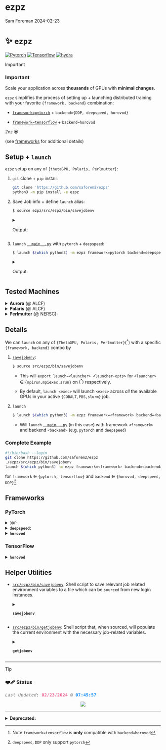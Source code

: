 # ezpz
Sam Foreman
2024-02-23

# ✨ `ezpz`

[![Pytorch](https://img.shields.io/badge/PyTorch-222222?logo=pytorch&logoColor=white.png)](#pytorch)
[![Tensorflow](https://img.shields.io/badge/TensorFlow-%23FF6F00.svg?&logo=TensorFlow&logoColor=white)](#tensorflow)
[![hydra](https://img.shields.io/badge/Config-Hydra-89b8cd.png)](https://hydra.cc)

<!--
> [!NOTE]
> This library is **very much** still a WIP.  
> Any ideas / issues / suggestions for improving things would be greatly appreciated.
-->

> [!IMPORTANT]
>
> ### <span style="color: var(--ansi-red);">Important</span>
>
> Scale your application across **thousands** of GPUs with **minimal
> changes**.
>
> `ezpz` simplifies the process of setting up + launching distributed
> training with your favorite `{framework, backend}` combination:
>
> - [`framework=pytorch`](#pytorch) +
>   `backend={DDP, deepspeed, horovod}`
>
> - [`framework=tensorflow`](#tensorflow) + `backend=horovod`
>
> *2ez* 😎. <br>
>
> (see [frameworks](#frameworks) for additional details)

## Setup + `launch`

`ezpz` setup on any of `{thetaGPU, Polaris, Perlmutter}`:

1.  `git` clone + `pip` install:

    ``` bash
    git clone 'https://github.com/saforem2/ezpz'
    python3 -m pip install -e ezpz
    ```

2.  Save Job info + define `launch` alias:

    ``` bash
    $ source ezpz/src/ezpz/bin/savejobenv
    ```

    <details closed>
    <summary>

    Output:

    </summary>

    ``` bash
    ┌──────────────────────────────────────────────────────────────────
    │ [Hosts]:
    │     • x4415c6s5b0n0, x4415c6s6b0n0, x4415c6s7b0n0, x4415c7s0b0n0
    └──────────────────────────────────────────────────────────────────
    ┌──────────────────────────────────────────────────────────────────
    │ [DIST INFO]:
    │     • Loading job env from: /home/foremans/.pbsenv
    │     • HOSTFILE: /var/spool/pbs/aux/297306.aurora-pbs-0001.hostmgmt.cm.aurora.alcf.anl.gov
    │     • NHOSTS: 4
    │     • NGPU_PER_HOST: 12
    │     • NGPUS (NHOSTS x NGPU_PER_HOST): 48
    │     • DIST_LAUNCH: mpiexec --verbose --envall -n 48 -ppn 12 --hostfile /var/spool/pbs/aux/297306.aurora-pbs-0001.hostmgmt.cm.aurora.alcf.anl.gov
    │     • Defining alias: launch: aliased to mpiexec --verbose --envall -n 48 -ppn 12 --hostfile /var/spool/pbs/aux/297306.aurora-pbs-0001.hostmgmt.cm.aurora.alcf.anl.gov
    └──────────────────────────────────────────────────────────────────
    ```

    </details>

3.  `launch` [`__main__.py`](./src/ezpz/__main__.py) with `pytorch` +
    `deepspeed`:

    ``` bash
    $ launch $(which python3) -m ezpz framework=pytorch backend=deepspeed
    ```

    <details closed>
    <summary>

    Output:

    </summary>

    ``` bash
    $ launch python3 -m ezpz framework=pytorch backend=DDP
    [2023-12-19 13:33:24][INFO][dist.py:292] - Using device='xpu'
    [2023-12-19 13:33:24][INFO][dist.py:292] - Using device='xpu'
    [2023-12-19 13:33:24][INFO][dist.py:292] - Using device='xpu'
    [2023-12-19 13:33:24][INFO][dist.py:292] - Using device='xpu'
    [2023-12-19 13:33:24][INFO][dist.py:292] - Using device='xpu'
    [2023-12-19 13:33:24][INFO][dist.py:292] - Using device='xpu'
    [2023-12-19 13:33:24][INFO][dist.py:292] - Using device='xpu'
    [2023-12-19 13:33:24][INFO][dist.py:292] - Using device='xpu'
    [2023-12-19 13:33:24][INFO][dist.py:292] - Using device='xpu'
    [2023-12-19 13:33:24][INFO][dist.py:292] - Using device='xpu'
    [2023-12-19 13:33:24][INFO][dist.py:292] - Using device='xpu'
    [2023-12-19 13:33:24][INFO][dist.py:292] - Using device='xpu'
    [2023-12-19 13:33:24][INFO][dist.py:292] - Using device='xpu'
    [2023-12-19 13:33:24][INFO][dist.py:292] - Using device='xpu'
    [2023-12-19 13:33:25][INFO][dist.py:292] - Using device='xpu'
    [2023-12-19 13:33:25][INFO][dist.py:292] - Using device='xpu'
    [2023-12-19 13:33:25][INFO][dist.py:292] - Using device='xpu'
    [2023-12-19 13:33:25][INFO][dist.py:292] - Using device='xpu'
    [2023-12-19 13:33:25][INFO][dist.py:292] - Using device='xpu'
    [2023-12-19 13:33:25][INFO][dist.py:292] - Using device='xpu'
    [2023-12-19 13:33:25][INFO][dist.py:292] - Using device='xpu'
    [2023-12-19 13:33:25][INFO][dist.py:292] - Using device='xpu'
    [2023-12-19 13:33:25][INFO][dist.py:292] - Using device='xpu'
    [2023-12-19 13:33:25][INFO][dist.py:292] - Using device='xpu'
    [2023-12-19 13:33:25][INFO][dist.py:292] - Using device='xpu'
    [2023-12-19 13:33:25][INFO][dist.py:292] - Using device='xpu'
    [2023-12-19 13:33:25][INFO][dist.py:292] - Using device='xpu'
    [2023-12-19 13:33:25][INFO][dist.py:292] - Using device='xpu'
    [2023-12-19 13:33:25][INFO][dist.py:292] - Using device='xpu'
    [2023-12-19 13:33:25][INFO][dist.py:292] - Using device='xpu'
    [2023-12-19 13:33:25][INFO][dist.py:292] - Using device='xpu'
    [2023-12-19 13:33:25][INFO][dist.py:292] - Using device='xpu'
    [2023-12-19 13:33:25][INFO][dist.py:292] - Using device='xpu'
    [2023-12-19 13:33:26][INFO][dist.py:292] - Using device='xpu'
    [2023-12-19 13:33:26][INFO][dist.py:292] - Using device='xpu'
    [2023-12-19 13:33:26][INFO][dist.py:243] - Using DDP for distributed training
    [2023-12-19 13:33:26][WARNING][dist.py:104] - Using backend='ccl'
    [2023-12-19 13:33:26][WARNING][dist.py:104] - Using backend='ccl'
    [2023-12-19 13:33:26][WARNING][dist.py:104] - Using backend='ccl'
    [2023-12-19 13:33:26][WARNING][dist.py:104] - Using backend='ccl'
    [2023-12-19 13:33:26][WARNING][dist.py:104] - Using backend='ccl'
    [2023-12-19 13:33:26][WARNING][dist.py:104] - Using backend='ccl'
    [2023-12-19 13:33:26][WARNING][dist.py:104] - Using backend='ccl'
    [2023-12-19 13:33:26][WARNING][dist.py:104] - Using backend='ccl'
    [2023-12-19 13:33:26][WARNING][dist.py:104] - Using backend='ccl'
    [2023-12-19 13:33:26][WARNING][dist.py:104] - Using backend='ccl'
    [2023-12-19 13:33:26][WARNING][dist.py:104] - Using backend='ccl'
    [2023-12-19 13:33:26][WARNING][dist.py:104] - Using backend='ccl'
    [2023-12-19 13:33:26][WARNING][dist.py:104] - Using backend='ccl'
    [2023-12-19 13:33:26][WARNING][dist.py:104] - Using backend='ccl'
    [2023-12-19 13:33:26][WARNING][dist.py:104] - Using backend='ccl'
    [2023-12-19 13:33:26][WARNING][dist.py:104] - Using backend='ccl'
    [2023-12-19 13:33:26][WARNING][dist.py:104] - Using backend='ccl'
    [2023-12-19 13:33:26][WARNING][dist.py:104] - Using backend='ccl'
    [2023-12-19 13:33:26][WARNING][dist.py:104] - Using backend='ccl'
    [2023-12-19 13:33:26][WARNING][dist.py:104] - Using backend='ccl'
    [2023-12-19 13:33:26][WARNING][dist.py:104] - Using backend='ccl'
    [2023-12-19 13:33:26][WARNING][dist.py:104] - Using backend='ccl'
    [2023-12-19 13:33:26][WARNING][dist.py:104] - Using backend='ccl'
    [2023-12-19 13:33:26][WARNING][dist.py:104] - Using backend='ccl'
    [2023-12-19 13:33:27][INFO][dist.py:292] - Using device='xpu'
    [2023-12-19 13:33:27][WARNING][dist.py:104] - Using backend='ccl'
    [2023-12-19 13:33:27][WARNING][dist.py:104] - Using backend='ccl'
    [2023-12-19 13:33:27][WARNING][dist.py:104] - Using backend='ccl'
    [2023-12-19 13:33:27][WARNING][dist.py:104] - Using backend='ccl'
    [2023-12-19 13:33:27][WARNING][dist.py:104] - Using backend='ccl'
    [2023-12-19 13:33:27][WARNING][dist.py:104] - Using backend='ccl'
    [2023-12-19 13:33:27][WARNING][dist.py:104] - Using backend='ccl'
    [2023-12-19 13:33:27][WARNING][dist.py:104] - Using backend='ccl'
    [2023-12-19 13:33:27][WARNING][dist.py:104] - Using backend='ccl'
    [2023-12-19 13:33:27][WARNING][dist.py:104] - Using backend='ccl'
    [2023-12-19 13:33:27][WARNING][dist.py:104] - Using backend='ccl'
    [2023-12-19 13:33:27][WARNING][dist.py:104] - Using backend='ccl'
    [2023-12-19 13:33:28][INFO][dist.py:292] - Using device='xpu'
    [2023-12-19 13:33:28][INFO][dist.py:292] - Using device='xpu'
    [2023-12-19 13:33:29][INFO][dist.py:292] - Using device='xpu'
    [2023-12-19 13:33:29][INFO][dist.py:292] - Using device='xpu'
    [2023-12-19 13:33:29][INFO][dist.py:292] - Using device='xpu'
    [2023-12-19 13:33:30][INFO][dist.py:292] - Using device='xpu'
    [2023-12-19 13:33:30][INFO][dist.py:292] - Using device='xpu'
    [2023-12-19 13:33:30][INFO][dist.py:292] - Using device='xpu'
    [2023-12-19 13:33:30][INFO][dist.py:292] - Using device='xpu'
    [2023-12-19 13:33:30][INFO][dist.py:292] - Using device='xpu'
    [2023-12-19 13:33:30][INFO][dist.py:292] - Using device='xpu'
    [2023-12-19 13:33:34][INFO][dist.py:292] - Using device='xpu'
    [2023-12-19 13:33:35][WARNING][dist.py:104] - Using backend='ccl'
    [2023-12-19 13:33:35][WARNING][dist.py:104] - Using backend='ccl'
    [2023-12-19 13:33:35][WARNING][dist.py:104] - Using backend='ccl'
    [2023-12-19 13:33:35][WARNING][dist.py:104] - Using backend='ccl'
    [2023-12-19 13:33:35][WARNING][dist.py:104] - Using backend='ccl'
    [2023-12-19 13:33:35][WARNING][dist.py:104] - Using backend='ccl'
    [2023-12-19 13:33:35][WARNING][dist.py:104] - Using backend='ccl'
    [2023-12-19 13:33:35][WARNING][dist.py:104] - Using backend='ccl'
    [2023-12-19 13:33:35][WARNING][dist.py:104] - Using backend='ccl'
    [2023-12-19 13:33:35][WARNING][dist.py:104] - Using backend='ccl'
    [2023-12-19 13:33:35][WARNING][dist.py:104] - Using backend='ccl'
    [2023-12-19 13:33:35][WARNING][dist.py:104] - Using backend='ccl'
    [2023-12-19 13:33:35][INFO][dist.py:307] - RANK: 1 / 47
    [2023-12-19 13:33:35][INFO][dist.py:307] - RANK: 2 / 47
    [2023-12-19 13:33:35][INFO][dist.py:307] - RANK: 3 / 47
    [2023-12-19 13:33:35][INFO][dist.py:307] - RANK: 4 / 47
    [2023-12-19 13:33:35][INFO][dist.py:307] - RANK: 0 / 47
    [2023-12-19 13:33:35][INFO][dist.py:307] - RANK: 5 / 47
    [2023-12-19 13:33:35][INFO][__main__.py:49] - {
        "_target_": "ezpz.configs.TrainConfig",
        "framework": "pytorch",
        "backend": "DDP",
        "ds_config_path": null,
        "port": null,
        "seed": null,
        "use_wandb": true,
        "wandb_project_name": null,
        "precision": null,
        "ngpus": null
    }
    [2023-12-19 13:33:35][INFO][dist.py:307] - RANK: 9 / 47
    [2023-12-19 13:33:35][INFO][dist.py:307] - RANK: 10 / 47
    [2023-12-19 13:33:35][INFO][dist.py:307] - RANK: 11 / 47
    [2023-12-19 13:33:35][INFO][dist.py:307] - RANK: 7 / 47
    [2023-12-19 13:33:35][INFO][dist.py:307] - RANK: 8 / 47
    [2023-12-19 13:33:35][INFO][dist.py:307] - RANK: 6 / 47
    [2023-12-19 13:33:35][INFO][dist.py:307] - RANK: 12 / 47
    [2023-12-19 13:33:35][INFO][dist.py:307] - RANK: 13 / 47
    [2023-12-19 13:33:35][INFO][dist.py:307] - RANK: 14 / 47
    [2023-12-19 13:33:35][INFO][dist.py:307] - RANK: 15 / 47
    [2023-12-19 13:33:35][INFO][dist.py:307] - RANK: 18 / 47
    [2023-12-19 13:33:35][INFO][dist.py:307] - RANK: 19 / 47
    [2023-12-19 13:33:35][INFO][dist.py:307] - RANK: 20 / 47
    [2023-12-19 13:33:35][INFO][dist.py:307] - RANK: 21 / 47
    [2023-12-19 13:33:35][INFO][dist.py:307] - RANK: 22 / 47
    [2023-12-19 13:33:35][INFO][dist.py:307] - RANK: 23 / 47
    [2023-12-19 13:33:35][INFO][dist.py:307] - RANK: 24 / 47
    [2023-12-19 13:33:35][INFO][dist.py:307] - RANK: 25 / 47
    [2023-12-19 13:33:35][INFO][dist.py:307] - RANK: 26 / 47
    [2023-12-19 13:33:35][INFO][dist.py:307] - RANK: 27 / 47
    [2023-12-19 13:33:35][INFO][dist.py:307] - RANK: 30 / 47
    [2023-12-19 13:33:35][INFO][dist.py:307] - RANK: 16 / 47
    [2023-12-19 13:33:35][INFO][dist.py:307] - RANK: 17 / 47
    [2023-12-19 13:33:35][INFO][dist.py:307] - RANK: 28 / 47
    [2023-12-19 13:33:35][INFO][dist.py:307] - RANK: 32 / 47
    [2023-12-19 13:33:35][INFO][dist.py:307] - RANK: 33 / 47
    [2023-12-19 13:33:35][INFO][dist.py:307] - RANK: 36 / 47
    [2023-12-19 13:33:35][INFO][dist.py:307] - RANK: 37 / 47
    [2023-12-19 13:33:35][INFO][dist.py:307] - RANK: 38 / 47
    [2023-12-19 13:33:35][INFO][dist.py:307] - RANK: 39 / 47
    [2023-12-19 13:33:35][INFO][dist.py:307] - RANK: 43 / 47
    [2023-12-19 13:33:35][INFO][dist.py:307] - RANK: 46 / 47
    [2023-12-19 13:33:35][INFO][dist.py:307] - RANK: 29 / 47
    [2023-12-19 13:33:35][INFO][dist.py:307] - RANK: 47 / 47
    [2023-12-19 13:33:35][INFO][dist.py:307] - RANK: 31 / 47
    [2023-12-19 13:33:35][INFO][dist.py:307] - RANK: 34 / 47
    [2023-12-19 13:33:35][INFO][dist.py:307] - RANK: 35 / 47
    [2023-12-19 13:33:35][INFO][dist.py:307] - RANK: 42 / 47
    [2023-12-19 13:33:35][INFO][dist.py:307] - RANK: 41 / 47
    [2023-12-19 13:33:35][INFO][dist.py:307] - RANK: 44 / 47
    [2023-12-19 13:33:35][INFO][dist.py:307] - RANK: 45 / 47
    [2023-12-19 13:33:35][INFO][dist.py:307] - RANK: 40 / 47
    [2023-12-19 13:33:47][INFO][dist.py:415] - Setting up wandb from rank: 0
    [2023-12-19 13:33:47][INFO][dist.py:416] - Using: WB PROJECT: ezpz
    [2023-12-19 13:33:58][INFO][dist.py:448] - W&B RUN: [flowing-wood-8](https://wandb.ai/l2hmc-qcd/ezpz/runs/uya29gm5)
    [2023-12-19 13:33:58][INFO][dist.py:490] - Running on x4415c6s5b0n0.hostmgmt2415.cm.aurora.alcf.anl.gov
    [2023-12-19 13:33:58][INFO][dist.py:506] - Reading hosts from /var/spool/pbs/aux/297306.aurora-pbs-0001.hostmgmt.cm.aurora.alcf.anl.gov
    [2023-12-19 13:33:58][INFO][__main__.py:57] - Output dir: /lus/gecko/projects/Aurora_deployment/foremans/projects/saforem2/ezpz/src/ezpz/outputs/runs/pytorch/DDP/2023-12-19/13-33-17
    [2023-12-19 13:33:58][CRITICAL][dist.py:519] - 🚀 flowing-wood-8
    [2023-12-19 13:33:58][CRITICAL][dist.py:520] - 🔗 https://wandb.ai/l2hmc-qcd/ezpz/runs/uya29gm5
    [2023-12-19 13:33:58][CRITICAL][dist.py:521] - 📂/: /lus/gecko/projects/Aurora_deployment/foremans/projects/saforem2/ezpz/src/ezpz/outputs/runs/pytorch/DDP/2023-12-19/13-33-17/wandb/run-20231219_133354-uya29gm5/files
    [2023-12-19 13:33:58][INFO][dist.py:563] - Adding /lus/gecko/projects/Aurora_deployment/foremans/projects/saforem2/ezpz/src/ezpz/ezpz-pt-DDP-xpu.log to W&B artifact...
    [2023-12-19 13:33:58][INFO][dist.py:563] - Adding /lus/gecko/projects/Aurora_deployment/foremans/projects/saforem2/ezpz/src/ezpz/outputs/runs/pytorch/DDP/2023-12-19/13-33-17/__main__.log to W&B artifact...
    [2023-12-19 13:33:58][INFO][dist.py:563] - Adding /lus/gecko/projects/Aurora_deployment/foremans/projects/saforem2/ezpz/src/ezpz/outputs/runs/pytorch/DDP/2023-12-19/13-33-17/main_debug.log to W&B artifact...
    [2023-12-19 13:33:58][INFO][dist.py:563] - Adding /lus/gecko/projects/Aurora_deployment/foremans/projects/saforem2/ezpz/src/ezpz/outputs/runs/pytorch/DDP/2023-12-19/13-33-16/__main__.log to W&B artifact...
    ```

    </details>

</details>

## Tested Machines

<details closed>
<summary>
<b>Aurora</b> (@ ALCF)
</summary>
<!--#### Aurora (@ ALCF)-->

``` bash
# launch job
$ qsub -q EarlyAppAccess -A Aurora_Deployment -l walltime=2:00:00 -l select=4 -I

# load frameworks
$ module use -a /soft/modulefiles ; module --ignore_cache load frameworks
$ module load frameworks/.2023.12.15.001

# install `ezpz`
$ git clone https://github.com/saforem2/ezpz
$ cd ezpz
$ mkdir -p venvs/aurora/2023.12.15.001
$ python3 -m venv venvs/aurora/2023.12.15.001 --system-site-packages
$ source venvs/aurora/2023.12.15.001/bin/activate
$ python3 -m pip install -e .

# print job info and define `launch` alias
$ source ezpz/src/ezpz/bin/savejobenv
┌──────────────────────────────────────────────────────────────────
│ [Hosts]:
│     • x4415c6s5b0n0.hostmgmt2415.cm.aurora.alcf.anl.gov
x4415c6s6b0n0.hostmgmt2415.cm.aurora.alcf.anl.gov
x4415c6s7b0n0.hostmgmt2415.cm.aurora.alcf.anl.gov
x4415c7s0b0n0.hostmgmt2415.cm.aurora.alcf.anl.gov
└──────────────────────────────────────────────────────────────────
┌──────────────────────────────────────────────────────────────────
│ [DIST INFO]:
│     • Loading job env from: /home/foremans/.pbsenv
│     • HOSTFILE: /var/spool/pbs/aux/297306.aurora-pbs-0001.hostmgmt.cm.aurora.alcf.anl.gov
│     • NHOSTS: 4
│     • NGPU_PER_HOST: 12
│     • NGPUS (NHOSTS x NGPU_PER_HOST): 48
│     • DIST_LAUNCH: mpiexec --verbose --envall -n 48 -ppn 12 --hostfile /var/spool/pbs/aux/297306.aurora-pbs-0001.hostmgmt.cm.aurora.alcf.anl.gov
│     • Defining alias: launch: aliased to mpiexec --verbose --envall -n 48 -ppn 12 --hostfile /var/spool/pbs/aux/297306.aurora-pbs-0001.hostmgmt.cm.aurora.alcf.anl.gov
└──────────────────────────────────────────────────────────────────
```

</details>
<details closed>
<summary>
<b>Polaris</b> (@ ALCF)
</summary>

``` bash
# Most recent `conda` versions as of 10-17-2023
if [[ $(hostname) == x3* ]]; then
    export MACHINE="polaris"
    export CONDA_DATE="2023-10-04"
elif [[ $(hostname) == theta* ]]; then
    export MACHINE="thetaGPU"
    export CONDA_DATE="2023-01-11"
else
    echo "Unknown hostname $(hostname)"
fi
module load "conda/${CONDA_DATE}" ; conda activate base
# Clone saforem2/ezpz and navigate into it
git clone https://github.com/saforem2/ezpz
cd ezpz
# Make a new venv for this project,
# in the project root: ./venvs/$MACHINE/$CONDA_DATE
VENV_DIR="venvs/${MACHINE}/${CONDA_DATE}"
python3 -m venv "${VENV_DIR}" --system-site-packages
source "venvs/${MACHINE}/${CONDA_DATE}/bin/activate"
# install `ezpz` into this `venv`
python3 -m pip install -e .
# to launch simple training example
# (launches `src/ezpz/__main__.py`)
cd src/ezpz
./bin/train.sh framework=pytorch backend=DDP
```

</details>
<details closed>
<summary>
<b>Perlmutter</b> (@ NERSC):
</summary>

``` bash
# request slurm allocation with `salloc`
$ NODES=2 ; HRS=2 ; salloc --nodes $NODES --qos preempt --time $HRS:00:00 -C 'gpu&hbm80g' --gpus=$(( 4 * NODES )) -A <proj>_g
# load `pytorch/2.0.1` module
$ module load libfabric cudatoolkit pytorch/2.0.1
# Clone saforem2/ezpz and navigate into it
$ git clone https://github.com/saforem2/ezpz
$ cd ezpz
# update pip and install `ezpz`
$ python3 -m pip install --upgrade pip setuptools wheel
$ python3 -m pip install -e .
$ cd src/ezpz
$ ./bin/train.sh framework=pytorch backend=DDP
```

where `framework` $\in$ `{pytorch, tensorflow}`, and `backend` $\in$
`{DDP, deepspeed, horovod}`[^1]

</details>

## Details

We can `launch` on any of
`{ThetaGPU, Polaris, Perlmutter}`$\left(^{\ast}\right)$ with a specific
`{framework, backend}` combo by

1.  [`savejobenv`](./src/ezpz/bin/savejobenv):

    ``` bash
    $ source src/ezpz/bin/savejobenv
    ```

    - This will `export launch=<launcher> <launcher-opts>` for
      `<launcher>` $\in$ `{mpirun,mpiexec,srun}` on $(^{\ast})$
      respectively.

    - By default, `launch <exec>` will launch `<exec>` across *all* the
      available GPUs in your active `{COBALT,PBS,slurm}` job.

2.  `launch`

    ``` bash
    $ launch $(which python3) -m ezpz framework=<framework> backend=<backend>
    ```

    - Will `launch` [`__main__.py`](./src/ezpz/__main__.py) (in this
      case) with framework `<framework>` and backend `<backend>`
      (e.g. `pytorch` and `deepspeed`)

### Complete Example

``` bash
#!/bin/bash --login
git clone https://github.com/saforem2/ezpz
./ezpz/src/ezpz/bin/savejobenv
launch $(which python3) -m ezpz framework=<framework> backend=<backend>
```

for `framework` $\in$ `{pytorch, tensorflow}` and `backend` $\in$
`{horovod, deepspeed, DDP}`[^2]

## Frameworks

<!-- <details closed><summary>PyTorch</summary> -->

### PyTorch

<details closed>
<summary>
<code>DDP</code>:
</summary>

``` bash
launch framework=pytorch backend=DDP
```

<details closed>
<summary>
<b>Output:</b>
</summary>

``` bash
Connected to tcp://x3005c0s31b1n0.hsn.cm.polaris.alcf.anl.gov:7919
Found executable /soft/datascience/conda/2023-10-04/mconda3/bin/python3
Launching application c079ffa9-4732-45ba-995b-e5685330311b
[10/05/23 16:56:26][INFO][dist.py:362] - Using DDP for distributed training
[10/05/23 16:56:27][INFO][dist.py:413] - RANK: 0 / 7
[10/05/23 16:56:27][INFO][dist.py:413] - RANK: 2 / 7
[10/05/23 16:56:27][INFO][dist.py:413] - RANK: 4 / 7
[10/05/23 16:56:27][INFO][dist.py:413] - RANK: 3 / 7
[10/05/23 16:56:27][INFO][dist.py:413] - RANK: 1 / 7
[10/05/23 16:56:27][INFO][dist.py:413] - RANK: 6 / 7
[10/05/23 16:56:27][INFO][dist.py:413] - RANK: 5 / 7
[10/05/23 16:56:27][INFO][dist.py:413] - RANK: 7 / 7
```

</details>
</details>
<details closed>
<summary>
<b><code>deepspeed</code>:</b>
</summary>

``` bash
launch framework=pytorch backend=deepspeed
```

<details closed>
<summary>
<b>Output:</b>
</summary>

``` bash
Connected to tcp://x3005c0s31b1n0.hsn.cm.polaris.alcf.anl.gov:7919
Found executable /soft/datascience/conda/2023-10-04/mconda3/bin/python3
Launching application c1c5bcd5-c300-4927-82e4-236d4643e31d
[10/05/23 16:56:34][INFO][dist.py:362] - Using deepspeed for distributed training
[2023-10-05 16:56:34,949] [INFO] [real_accelerator.py:158:get_accelerator] Setting ds_accelerator to cuda (auto detect)
[2023-10-05 16:56:34,949] [INFO] [real_accelerator.py:158:get_accelerator] Setting ds_accelerator to cuda (auto detect)
[2023-10-05 16:56:34,949] [INFO] [real_accelerator.py:158:get_accelerator] Setting ds_accelerator to cuda (auto detect)
[2023-10-05 16:56:34,949] [INFO] [real_accelerator.py:158:get_accelerator] Setting ds_accelerator to cuda (auto detect)
[2023-10-05 16:56:34,953] [INFO] [real_accelerator.py:158:get_accelerator] Setting ds_accelerator to cuda (auto detect)
[2023-10-05 16:56:34,953] [INFO] [real_accelerator.py:158:get_accelerator] Setting ds_accelerator to cuda (auto detect)
[2023-10-05 16:56:34,953] [INFO] [real_accelerator.py:158:get_accelerator] Setting ds_accelerator to cuda (auto detect)
[2023-10-05 16:56:34,953] [INFO] [real_accelerator.py:158:get_accelerator] Setting ds_accelerator to cuda (auto detect)
[2023-10-05 16:56:40,160] [INFO] [comm.py:637:init_distributed] cdb=None
[2023-10-05 16:56:40,160] [INFO] [comm.py:637:init_distributed] cdb=None
[2023-10-05 16:56:40,160] [INFO] [comm.py:652:init_distributed] Not using the DeepSpeed or dist launchers, attempting to detect MPI environment...
[2023-10-05 16:56:40,160] [INFO] [comm.py:637:init_distributed] cdb=None
[2023-10-05 16:56:40,160] [INFO] [comm.py:652:init_distributed] Not using the DeepSpeed or dist launchers, attempting to detect MPI environment...
[2023-10-05 16:56:40,160] [INFO] [comm.py:652:init_distributed] Not using the DeepSpeed or dist launchers, attempting to detect MPI environment...
[2023-10-05 16:56:40,160] [INFO] [comm.py:637:init_distributed] cdb=None
[2023-10-05 16:56:40,160] [INFO] [comm.py:652:init_distributed] Not using the DeepSpeed or dist launchers, attempting to detect MPI environment...
[2023-10-05 16:56:40,767] [INFO] [comm.py:637:init_distributed] cdb=None
[2023-10-05 16:56:40,767] [INFO] [comm.py:637:init_distributed] cdb=None
[2023-10-05 16:56:40,767] [INFO] [comm.py:652:init_distributed] Not using the DeepSpeed or dist launchers, attempting to detect MPI environment...
[2023-10-05 16:56:40,767] [INFO] [comm.py:652:init_distributed] Not using the DeepSpeed or dist launchers, attempting to detect MPI environment...
[2023-10-05 16:56:40,767] [INFO] [comm.py:637:init_distributed] cdb=None
[2023-10-05 16:56:40,767] [INFO] [comm.py:652:init_distributed] Not using the DeepSpeed or dist launchers, attempting to detect MPI environment...
[2023-10-05 16:56:40,767] [INFO] [comm.py:637:init_distributed] cdb=None
[2023-10-05 16:56:40,767] [INFO] [comm.py:652:init_distributed] Not using the DeepSpeed or dist launchers, attempting to detect MPI environment...
[2023-10-05 16:56:41,621] [INFO] [comm.py:702:mpi_discovery] Discovered MPI settings of world_rank=4, local_rank=0, world_size=8, master_addr=10.140.57.89, master_port=29500
[2023-10-05 16:56:41,621] [INFO] [comm.py:702:mpi_discovery] Discovered MPI settings of world_rank=5, local_rank=1, world_size=8, master_addr=10.140.57.89, master_port=29500
[2023-10-05 16:56:41,621] [INFO] [comm.py:702:mpi_discovery] Discovered MPI settings of world_rank=0, local_rank=0, world_size=8, master_addr=10.140.57.89, master_port=29500
[2023-10-05 16:56:41,621] [INFO] [comm.py:702:mpi_discovery] Discovered MPI settings of world_rank=6, local_rank=2, world_size=8, master_addr=10.140.57.89, master_port=29500
[2023-10-05 16:56:41,621] [INFO] [comm.py:702:mpi_discovery] Discovered MPI settings of world_rank=1, local_rank=1, world_size=8, master_addr=10.140.57.89, master_port=29500
[2023-10-05 16:56:41,621] [INFO] [comm.py:702:mpi_discovery] Discovered MPI settings of world_rank=7, local_rank=3, world_size=8, master_addr=10.140.57.89, master_port=29500
[2023-10-05 16:56:41,621] [INFO] [comm.py:702:mpi_discovery] Discovered MPI settings of world_rank=2, local_rank=2, world_size=8, master_addr=10.140.57.89, master_port=29500
[2023-10-05 16:56:41,621] [INFO] [comm.py:702:mpi_discovery] Discovered MPI settings of world_rank=3, local_rank=3, world_size=8, master_addr=10.140.57.89, master_port=29500
[2023-10-05 16:56:41,621] [INFO] [comm.py:668:init_distributed] Initializing TorchBackend in DeepSpeed with backend nccl
[10/05/23 16:56:41][INFO][dist.py:413] - RANK: 0 / 7
[10/05/23 16:56:41][INFO][dist.py:413] - RANK: 2 / 7
[10/05/23 16:56:41][INFO][dist.py:413] - RANK: 1 / 7
[10/05/23 16:56:41][INFO][dist.py:413] - RANK: 7 / 7
[10/05/23 16:56:41][INFO][dist.py:413] - RANK: 4 / 7
[10/05/23 16:56:41][INFO][dist.py:413] - RANK: 5 / 7
[10/05/23 16:56:41][INFO][dist.py:413] - RANK: 6 / 7
[10/05/23 16:56:41][INFO][dist.py:413] - RANK: 3 / 7
```

</details>
</details>
<details closed>
<summary>
<b><code>horovod</code></b>
</summary>

``` bash
launch framework=pytorch backend=horovod
```

<details closed>
<summary>
<b>Output:</b>
</summary>

``` bash
Connected to tcp://x3005c0s31b1n0.hsn.cm.polaris.alcf.anl.gov:7919
Found executable /soft/datascience/conda/2023-10-04/mconda3/bin/python3
Launching application c079ffa9-4732-45ba-995b-e5685330311b
[10/05/23 16:56:26][INFO][dist.py:362] - Using DDP for distributed training
[10/05/23 16:56:27][INFO][dist.py:413] - RANK: 0 / 7
[10/05/23 16:56:27][INFO][dist.py:413] - RANK: 2 / 7
[10/05/23 16:56:27][INFO][dist.py:413] - RANK: 4 / 7
[10/05/23 16:56:27][INFO][dist.py:413] - RANK: 3 / 7
[10/05/23 16:56:27][INFO][dist.py:413] - RANK: 1 / 7
[10/05/23 16:56:27][INFO][dist.py:413] - RANK: 6 / 7
[10/05/23 16:56:27][INFO][dist.py:413] - RANK: 5 / 7
[10/05/23 16:56:27][INFO][dist.py:413] - RANK: 7 / 7
```

</details>
</details>
</details>

### TensorFlow

<details closed>
<summary>
<b><code>horovod</b></code>
</summary>

``` bash
launch framework=tensorflow backend=horovod
```

<details closed>
<summary>
<b>Output:</b>
</summary>

``` bash
Connected to tcp://x3005c0s31b1n0.hsn.cm.polaris.alcf.anl.gov:7919
Found executable /soft/datascience/conda/2023-10-04/mconda3/bin/python3
Launching application 2b7b89f3-5f40-42de-aa12-a15876baee09
2023-10-05 16:56:49.870938: I tensorflow/core/platform/cpu_feature_guard.cc:182] This TensorFlow binary is optimized to use available CPU instructions in performance-critical operations.
To enable the following instructions: SSE3 SSE4.1 SSE4.2 AVX AVX2 FMA, in other operations, rebuild TensorFlow with the appropriate compiler flags.
2023-10-05 16:56:49.870938: I tensorflow/core/platform/cpu_feature_guard.cc:182] This TensorFlow binary is optimized to use available CPU instructions in performance-critical operations.
To enable the following instructions: SSE3 SSE4.1 SSE4.2 AVX AVX2 FMA, in other operations, rebuild TensorFlow with the appropriate compiler flags.
2023-10-05 16:56:49.870938: I tensorflow/core/platform/cpu_feature_guard.cc:182] This TensorFlow binary is optimized to use available CPU instructions in performance-critical operations.
To enable the following instructions: SSE3 SSE4.1 SSE4.2 AVX AVX2 FMA, in other operations, rebuild TensorFlow with the appropriate compiler flags.
2023-10-05 16:56:49.870940: I tensorflow/core/platform/cpu_feature_guard.cc:182] This TensorFlow binary is optimized to use available CPU instructions in performance-critical operations.
To enable the following instructions: SSE3 SSE4.1 SSE4.2 AVX AVX2 FMA, in other operations, rebuild TensorFlow with the appropriate compiler flags.
2023-10-05 16:56:50.038355: I tensorflow/core/platform/cpu_feature_guard.cc:182] This TensorFlow binary is optimized to use available CPU instructions in performance-critical operations.
To enable the following instructions: SSE3 SSE4.1 SSE4.2 AVX AVX2 FMA, in other operations, rebuild TensorFlow with the appropriate compiler flags.
2023-10-05 16:56:50.038355: I tensorflow/core/platform/cpu_feature_guard.cc:182] This TensorFlow binary is optimized to use available CPU instructions in performance-critical operations.
To enable the following instructions: SSE3 SSE4.1 SSE4.2 AVX AVX2 FMA, in other operations, rebuild TensorFlow with the appropriate compiler flags.
2023-10-05 16:56:50.038353: I tensorflow/core/platform/cpu_feature_guard.cc:182] This TensorFlow binary is optimized to use available CPU instructions in performance-critical operations.
To enable the following instructions: SSE3 SSE4.1 SSE4.2 AVX AVX2 FMA, in other operations, rebuild TensorFlow with the appropriate compiler flags.
2023-10-05 16:56:50.038359: I tensorflow/core/platform/cpu_feature_guard.cc:182] This TensorFlow binary is optimized to use available CPU instructions in performance-critical operations.
To enable the following instructions: SSE3 SSE4.1 SSE4.2 AVX AVX2 FMA, in other operations, rebuild TensorFlow with the appropriate compiler flags.
2023-10-05 16:57:00.277129: I tensorflow/core/common_runtime/gpu/gpu_device.cc:1639] Created device /job:localhost/replica:0/task:0/device:GPU:0 with 38341 MB memory:  -> device: 0, name: NVIDIA A100-SXM4-40GB, pci bus id: 0000:07:00.0,compute capability: 8.0
[10/05/23 16:57:00][INFO][dist.py:203] - RANK: 4 / 7
2023-10-05 16:57:00.303774: I tensorflow/core/common_runtime/gpu/gpu_device.cc:1639] Created device /job:localhost/replica:0/task:0/device:GPU:0 with 38341 MB memory:  -> device: 0, name: NVIDIA A100-SXM4-40GB, pci bus id: 0000:07:00.0,compute capability: 8.0
[10/05/23 16:57:00][INFO][dist.py:203] - RANK: 0 / 7
2023-10-05 16:57:00.430211: I tensorflow/core/common_runtime/gpu/gpu_device.cc:1639] Created device /job:localhost/replica:0/task:0/device:GPU:0 with 38341 MB memory:  -> device: 1, name: NVIDIA A100-SXM4-40GB, pci bus id: 0000:46:00.0,compute capability: 8.0
[10/05/23 16:57:00][INFO][dist.py:203] - RANK: 5 / 7
2023-10-05 16:57:00.445891: I tensorflow/core/common_runtime/gpu/gpu_device.cc:1639] Created device /job:localhost/replica:0/task:0/device:GPU:0 with 38341 MB memory:  -> device: 1, name: NVIDIA A100-SXM4-40GB, pci bus id: 0000:46:00.0,compute capability: 8.0
2023-10-05 16:57:00.447921: I tensorflow/core/common_runtime/gpu/gpu_device.cc:1639] Created device /job:localhost/replica:0/task:0/device:GPU:0 with 38341 MB memory:  -> device: 2, name: NVIDIA A100-SXM4-40GB, pci bus id: 0000:85:00.0,compute capability: 8.0
[10/05/23 16:57:00][INFO][dist.py:203] - RANK: 1 / 7
[10/05/23 16:57:00][INFO][dist.py:203] - RANK: 2 / 7
2023-10-05 16:57:00.452035: I tensorflow/core/common_runtime/gpu/gpu_device.cc:1639] Created device /job:localhost/replica:0/task:0/device:GPU:0 with 38341 MB memory:  -> device: 2, name: NVIDIA A100-SXM4-40GB, pci bus id: 0000:85:00.0,compute capability: 8.0
[10/05/23 16:57:00][INFO][dist.py:203] - RANK: 6 / 7
2023-10-05 16:57:00.458780: I tensorflow/core/common_runtime/gpu/gpu_device.cc:1639] Created device /job:localhost/replica:0/task:0/device:GPU:0 with 38341 MB memory:  -> device: 3, name: NVIDIA A100-SXM4-40GB, pci bus id: 0000:c7:00.0,compute capability: 8.0
[10/05/23 16:57:00][INFO][dist.py:203] - RANK: 7 / 7
2023-10-05 16:57:00.472986: I tensorflow/core/common_runtime/gpu/gpu_device.cc:1639] Created device /job:localhost/replica:0/task:0/device:GPU:0 with 38341 MB memory:  -> device: 3, name: NVIDIA A100-SXM4-40GB, pci bus id: 0000:c7:00.0,compute capability: 8.0
[10/05/23 16:57:00][INFO][dist.py:203] - RANK: 3 / 7
```

</details>
</details>

## Helper Utilities

- [`src/ezpz/bin/savejobenv`](./src/ezpz/bin/savejobenv): Shell script
  to save relevant job related environment variables to a file which can
  be `sourced` from new login instances.

  <details closed>
  <summary>

  <b><code>savejobenv</code></b>

  </summary>

  Launch a job, clone (or navigate into) `ezpz`, and `source`
  [`src/ezpz/bin/savejobenv`](./src/ezpz/bin/savejobenv):

  ``` bash
  (thetalogin4) $ qsub-gpu -A datascience -n 2 -q full-node --attrs="filesystems=home,grand,eagle,theta-fs0:ssds=required" -t 06:00 -I
  Job routed to queue "full-node".
  Wait for job 10155652 to start...
  Opening interactive session to thetagpu04
  [...]
  ```

  ``` bash
  (thetagpu04) $ git clone https://github.com/saforem2/ezpz
  (thetagpu04) $ source ezpz/src/ezpz/bin/savejobenv
  ┌───────────────────────────────────────────────────────────────────
  │ Writing COBALT vars to /home/foremans/.cobaltenv
  │ HOSTFILE: /var/tmp/cobalt.10155652
  │ NHOSTS: 2
  │ 8 GPUs per host
  │ 16 GPUs total
  └───────────────────────────────────────────────────────────────────
  ┌───────────────────────────────────────────────────────────────────
  │ [DIST INFO]:
  │   • Writing Job info to /home/foremans/.cobaltenv
  │     • HOSTFILE: /var/tmp/cobalt.10155652
  │     • NHOSTS: 2
  │     • NGPU_PER_HOST: 8
  │     • NGPUS = (NHOSTS * NGPU_PER_HOST) = 16
  │ [Hosts]:
  │       • thetagpu04 thetagpu19
  │ [Launch]:
  │     • Use: 'launch' (=mpirun -n  -N  --hostfile /var/tmp/cobalt.10155652 -x PATH -x LD_LIBRARY_PATH)
  │       to launch job
  └───────────────────────────────────────────────────────────────────
  ┌────────────────────────────────────────────────────────────────────────────────
  │ YOU ARE HERE: /home/foremans
  │ Run 'source ./bin/getjobenv' in a NEW SHELL to automatically set env vars
  └────────────────────────────────────────────────────────────────────────────────
  ```

  </details>

- [`src/ezpz/bin/getjobenv`](./src/ezpz/bin/getjobenv): Shell script
  that, when sourced, will populate the current environment with the
  necessary job-related variables.

  <details closed>
  <summary>

  <b><code>getjobenv</code></b>

  </summary>

  Now, in a **NEW SHELL**

  ``` bash
  (localhost)   $ ssh <user>@theta
  ```

  ``` bash
  (thetalogin4) $ ssh thetagpu19
  ```

  ``` bash
  (thetagpu19)  $ module load conda/2023-01-11; conda activate base
  (thetagpu19)  $ cd ezpz
  (thetagpu19)  $ source ./src/ezpz/bin/getjobenv
  ┌──────────────────────────────────────────────────────────────────
  │ [Hosts]: 
  │     • thetagpu04, thetagpu19
  └──────────────────────────────────────────────────────────────────
  ┌──────────────────────────────────────────────────────────────────
  │ [DIST INFO]: 
  │     • Loading job env from: /home/foremans/.cobaltenv
  │     • HOSTFILE: /var/tmp/cobalt.10155652
  │     • NHOSTS: 2
  │     • NGPU_PER_HOST: 8
  │     • NGPUS (NHOSTS x NGPU_PER_HOST): 16
  │     • DIST_LAUNCH: mpirun -n 16 -N 8 --hostfile /var/tmp/cobalt.10155652 -x PATH -x LD_LIBRARY_PATH
  │     • Defining alias: launch: aliased to mpirun -n 16 -N 8 --hostfile /var/tmp/cobalt.10155652 -x PATH -x LD_LIBRARY_PATH
  └──────────────────────────────────────────────────────────────────
  (thetagpu19) $ mkdir -p venvs/thetaGPU/2023-01-11
  (thetagpu19) $ python3 -m venv venvs/thetaGPU/2023-01-11 --system-site-packages
  (thetagpu19) $ source venvs/thetaGPU/2023-01-11/bin/activate
  (thetagpu19) $ python3 -m pip install -e . --require-virtualenv
  (thetagpu19) $ launch python3 -m ezpz framework=pytorch backend=DDP
  [2023-10-26 12:21:26,716][ezpz.dist][INFO] - Using DDP for distributed training
  [2023-10-26 12:21:26,787][torch.distributed.distributed_c10d][INFO] - Added key: store_based_barrier_key:1 to store for rank: 13
  [2023-10-26 12:21:26,787][torch.distributed.distributed_c10d][INFO] - Added key: store_based_barrier_key:1 to store for rank: 14
  [2023-10-26 12:21:26,787][torch.distributed.distributed_c10d][INFO] - Added key: store_based_barrier_key:1 to store for rank: 8
  [2023-10-26 12:21:26,787][torch.distributed.distributed_c10d][INFO] - Added key: store_based_barrier_key:1 to store for rank: 12
  [2023-10-26 12:21:26,787][torch.distributed.distributed_c10d][INFO] - Added key: store_based_barrier_key:1 to store for rank: 6
  [2023-10-26 12:21:26,788][torch.distributed.distributed_c10d][INFO] - Added key: store_based_barrier_key:1 to store for rank: 9
  [2023-10-26 12:21:26,787][torch.distributed.distributed_c10d][INFO] - Added key: store_based_barrier_key:1 to store for rank: 10
  [2023-10-26 12:21:26,788][torch.distributed.distributed_c10d][INFO] - Added key: store_based_barrier_key:1 to store for rank: 15
  [2023-10-26 12:21:26,788][torch.distributed.distributed_c10d][INFO] - Added key: store_based_barrier_key:1 to store for rank: 11
  [2023-10-26 12:21:26,789][torch.distributed.distributed_c10d][INFO] - Added key: store_based_barrier_key:1 to store for rank: 7
  [2023-10-26 12:21:26,789][torch.distributed.distributed_c10d][INFO] - Added key: store_based_barrier_key:1 to store for rank: 3
  [2023-10-26 12:21:26,789][torch.distributed.distributed_c10d][INFO] - Added key: store_based_barrier_key:1 to store for rank: 1
  [2023-10-26 12:21:26,789][torch.distributed.distributed_c10d][INFO] - Added key: store_based_barrier_key:1 to store for rank: 4
  [2023-10-26 12:21:26,789][torch.distributed.distributed_c10d][INFO] - Added key: store_based_barrier_key:1 to store for rank: 5
  [2023-10-26 12:21:26,789][torch.distributed.distributed_c10d][INFO] - Added key: store_based_barrier_key:1 to store for rank: 2
  [2023-10-26 12:21:26,798][torch.distributed.distributed_c10d][INFO] - Added key: store_based_barrier_key:1 to store for rank: 0
  [2023-10-26 12:21:26,811][torch.distributed.distributed_c10d][INFO] - Rank 14: Completed store-based barrier for key:store_based_barrier_key:1 with 16 nodes.
  [2023-10-26 12:21:26,812][torch.distributed.distributed_c10d][INFO] - Rank 6: Completed store-based barrier for key:store_based_barrier_key:1 with 16 nodes.
  [2023-10-26 12:21:26,814][torch.distributed.distributed_c10d][INFO] - Rank 13: Completed store-based barrier for key:store_based_barrier_key:1 with 16 nodes.
  [2023-10-26 12:21:26,815][torch.distributed.distributed_c10d][INFO] - Rank 7: Completed store-based barrier for key:store_based_barrier_key:1 with 16 nodes.
  [2023-10-26 12:21:26,816][torch.distributed.distributed_c10d][INFO] - Rank 8: Completed store-based barrier for key:store_based_barrier_key:1 with 16 nodes.
  [2023-10-26 12:21:26,817][torch.distributed.distributed_c10d][INFO] - Rank 3: Completed store-based barrier for key:store_based_barrier_key:1 with 16 nodes.
  [2023-10-26 12:21:26,819][torch.distributed.distributed_c10d][INFO] - Rank 12: Completed store-based barrier for key:store_based_barrier_key:1 with 16 nodes.
  [2023-10-26 12:21:26,820][torch.distributed.distributed_c10d][INFO] - Rank 1: Completed store-based barrier for key:store_based_barrier_key:1 with 16 nodes.
  [2023-10-26 12:21:26,821][torch.distributed.distributed_c10d][INFO] - Rank 10: Completed store-based barrier for key:store_based_barrier_key:1 with 16 nodes.
  [2023-10-26 12:21:26,823][torch.distributed.distributed_c10d][INFO] - Rank 4: Completed store-based barrier for key:store_based_barrier_key:1 with 16 nodes.
  [2023-10-26 12:21:26,825][torch.distributed.distributed_c10d][INFO] - Rank 9: Completed store-based barrier for key:store_based_barrier_key:1 with 16 nodes.
  [2023-10-26 12:21:26,825][torch.distributed.distributed_c10d][INFO] - Rank 5: Completed store-based barrier for key:store_based_barrier_key:1 with 16 nodes.
  [2023-10-26 12:21:26,827][torch.distributed.distributed_c10d][INFO] - Rank 15: Completed store-based barrier for key:store_based_barrier_key:1 with 16 nodes.
  [2023-10-26 12:21:26,828][torch.distributed.distributed_c10d][INFO] - Rank 2: Completed store-based barrier for key:store_based_barrier_key:1 with 16 nodes.
  [2023-10-26 12:21:26,830][torch.distributed.distributed_c10d][INFO] - Rank 11: Completed store-based barrier for key:store_based_barrier_key:1 with 16 nodes.
  [2023-10-26 12:21:26,831][torch.distributed.distributed_c10d][INFO] - Rank 0: Completed store-based barrier for key:store_based_barrier_key:1 with 16 nodes.
  [2023-10-26 12:21:27,035][ezpz.dist][INFO] - RANK: 0 / 15
  {
    "framework": "pytorch",
    "backend": "DDP",
    "use_wandb": false,
    "seed": null,
    "port": null,
    "ds_config_path": null,
    "wandb_project_name": null,
    "precision": null,
    "ngpus": null
  }
  [2023-10-26 12:21:27,038][__main__][INFO] - Output dir: /lus/grand/projects/datascience/foremans/locations/thetaGPU/projects/saforem2/ezpz/outputs/runs/pytorch/DDP/2023-10-26/12-21-25
  [2023-10-26 12:21:27,097][ezpz.dist][INFO] - RANK: 8 / 15
  [2023-10-26 12:21:27,103][ezpz.dist][INFO] - RANK: 6 / 15
  [2023-10-26 12:21:27,104][ezpz.dist][INFO] - RANK: 14 / 15
  [2023-10-26 12:21:27,111][ezpz.dist][INFO] - RANK: 13 / 15
  [2023-10-26 12:21:27,116][ezpz.dist][INFO] - RANK: 1 / 15
  [2023-10-26 12:21:27,126][ezpz.dist][INFO] - RANK: 7 / 15
  [2023-10-26 12:21:27,135][ezpz.dist][INFO] - RANK: 10 / 15
  [2023-10-26 12:21:27,139][ezpz.dist][INFO] - RANK: 12 / 15
  [2023-10-26 12:21:27,141][ezpz.dist][INFO] - RANK: 9 / 15
  [2023-10-26 12:21:27,141][ezpz.dist][INFO] - RANK: 15 / 15
  [2023-10-26 12:21:27,141][ezpz.dist][INFO] - RANK: 11 / 15
  [2023-10-26 12:21:27,141][ezpz.dist][INFO] - RANK: 5 / 15
  [2023-10-26 12:21:27,144][ezpz.dist][INFO] - RANK: 2 / 15
  [2023-10-26 12:21:27,145][ezpz.dist][INFO] - RANK: 4 / 15
  [2023-10-26 12:21:27,145][ezpz.dist][INFO] - RANK: 3 / 15
  16.56s user 30.05s system 706% cpu 6.595s total
  ```

  while this example looked at ThetaGPU, the exact same process will
  work on any of `{ThetaGPU, Polaris, Perlmutter}`.

  </details>

------------------------------------------------------------------------

> [!TIP]
>
> ### <span style="color: var(--ansi-red);">❤️‍🩹 Status</span>
>
> <pre style="white-space:pre;overflow-x:auto;line-height:normal;font-family:Menlo,'DejaVu Sans Mono',consolas,'Courier New',monospace"><span style="color: #7f7f7f; text-decoration-color: #7f7f7f; font-style: italic">Last Updated</span>: <span style="color: #f06292; text-decoration-color: #f06292; font-weight: bold">02</span><span style="color: #f06292; text-decoration-color: #f06292">/</span><span style="color: #f06292; text-decoration-color: #f06292; font-weight: bold">23</span><span style="color: #f06292; text-decoration-color: #f06292">/</span><span style="color: #f06292; text-decoration-color: #f06292; font-weight: bold">2024</span> <span style="color: #7f7f7f; text-decoration-color: #7f7f7f">@</span> <span style="color: #1a8fff; text-decoration-color: #1a8fff; font-weight: bold">07:45:57</span>
> </pre>
> <!-- [[![](https://hits.seeyoufarm.com/api/count/incr/badge.svg?url=https%3A%2F%2Fsaforem2.github.io&count_bg=%2300CCFF&title_bg=%23303030&icon=&icon_color=%23E7E7E7&title=hits&edge_flat=false)](https://hits.seeyoufarm.com)]{style="text-align:center;"} -->
> <p align="center">
> <a href="https://hits.seeyoufarm.com"><img align="center" src="https://hits.seeyoufarm.com/api/count/incr/badge.svg?url=https%3A%2F%2Fsaforem2.github.io%2Fezpz&count_bg=%2300CCFF&title_bg=%23303030&icon=&icon_color=%23E7E7E7&title=hits&edge_flat=false"/></a>
> </p>

------------------------------------------------------------------------

<details closed>
<summary>
<b>Deprecated:</b>
</summary>

- Install:

  ``` bash
  git clone https://github.com/saforem2/ezpz
  python3 -m pip install -e ezpz
  ```

- Determine available resources:
  `bash [ "$(hostname)==theta*" ] && HOSTFILE="${COBALT_NODEFILE}"  # ThetaGPU @ ALCF [ "$(hostname)==x3*" ] && HOSTFILE="${PBS_NODEFILE}"        # Polaris @ ALCF [ "$(hostname)==nid*" ] && HOSTFILE="${SLURM_NODELIST}"     # Perlmutter @ NERSC NHOSTS=$(wc -l < "${HOSTFILE}") NGPU_PER_HOST=$(nvidia-smi -L | wc -l) NGPUS="$((${NHOSTS}*${NGPU_PER_HOST}))"; echo $NHOSTS $NGPU_PER_HOST $NGPUS 2 4 8`’

- Example `python` script:

  ``` python
  """
  ezpz/test.py
  """
  from ezpz import setup_torch, setup_tensorflow


  def test(
      framework: str = 'pytorch',
      backend: str = 'deepspeed',
      port: str = '5432'
  ):
  if framework == 'pytorch':
      _ = setup_torch(
          backend=backend,
          port=port,
      )
  elif framework == 'tensorflow':
      _ = setup_tensorflow()
  else:
      raise ValueError

  if __name__ == '__main__':
      import sys
      try:
          framework = sys.argv[1]
      except IndexError:
              framework = 'pytorch'
      try:
          backend = sys.argv[2]
      except IndexError:
          backend = 'deepspeed'
      try:
          port = sys.argv[3]
      except IndexError:
          port = '5432'
      test(framework=framework, backend=backend, port=port)
  ```

</details>

[^1]: Note `framework=tensorflow` is **only** compatible with
    `backend=horovod`

[^2]: `deepspeed`, `DDP` only support `pytorch`
